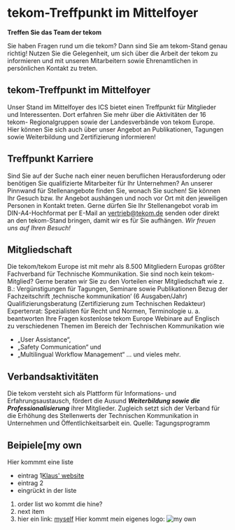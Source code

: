 # tekom-Treffpunkt im Mittelfoyer
**Treffen Sie das Team der tekom** 


Sie haben Fragen rund um die tekom? Dann sind Sie am tekom-Stand genau
richtig! Nutzen Sie die Gelegenheit, um sich über die Arbeit der tekom zu
informieren und mit unseren Mitarbeitern sowie Ehrenamtlichen in persönlichen
Kontakt zu treten.
## tekom-Treffpunkt im Mittelfoyer
Unser Stand im Mittelfoyer des ICS bietet einen
Treffpunkt für Mitglieder und Interessenten. Dort
erfahren Sie mehr über die Aktivitäten der 16 tekom-
Regionalgruppen sowie der Landesverbände
von tekom Europe.
Hier können Sie sich auch über unser Angebot
an Publikationen, Tagungen sowie Weiterbildung
und Zertifizierung informieren!
## Treffpunkt Karriere
Sind Sie auf der Suche nach einer neuen
beruflichen Herausforderung oder benötigen
Sie qualifizierte Mitarbeiter für Ihr Unternehmen?
An unserer Pinnwand für Stellenangebote
finden Sie, wonach Sie suchen! Sie können
Ihr Gesuch bzw. Ihr Angebot aushängen und
noch vor Ort mit den jeweiligen Personen
in Kontakt treten.
Gerne dürfen Sie Ihr Stellenangebot
vorab im DIN-A4-Hochformat per E-Mail
an vertrieb@tekom.de senden oder
direkt an den tekom-Stand bringen,
damit wir es für Sie aufhängen.
_Wir freuen uns auf Ihren Besuch!_
## Mitgliedschaft
Die tekom/tekom Europe ist mit mehr als 8.500 Mitgliedern Europas größter Fachverband
für Technische Kommunikation. Sie sind noch kein tekom-Mitglied?
Gerne beraten wir Sie zu den Vorteilen einer Mitgliedschaft wie z. B.:
Vergünstigungen für Tagungen, Seminare sowie Publikationen
Bezug der Fachzeitschrift ‚technische kommunikation‘ (6 Ausgaben/Jahr)
Qualifizierungsberatung (Zertifizierung zum Technischen Redakteur)
Expertenrat: Spezialisten für Recht und Normen, Terminologie u. a. beantworten Ihre Fragen
kostenlose tekom Europe Webinare auf Englisch zu verschiedenen Themen im Bereich 
der Technischen Kommunikation wie 
* „User Assistance“, 
* „Safety Communication“ und 
* „Multilingual Workflow Management“
... und vieles mehr.
## Verbandsaktivitäten
Die tekom versteht sich als Plattform für Informations-
und Erfahrungsaustausch, fördert die Ausund
**_Weiterbildung sowie die Professionalisierung_**
ihrer Mitglieder. Zugleich setzt sich der Verband
für die Erhöhung des Stellenwerts der Technischen
Kommunikation in Unternehmen und Öffentlichkeitsarbeit ein.
Quelle: Tagungsprogramm
## Beipiele[my own
Hier kommmt eine liste
* eintrag 1[Klaus' website](http://www.daube.ch/z_designs/ddd_logo.gif/)
* eintrag 2
 * eingrückt in der liste
 1. order list wo kommt die hine?
 2. next item
 3. hier ein link: [myself](http://daube.ch/)
Hier kommt mein eigenes logo: ![my own](http://www.daube.ch/z_designs/ddd_logo.gif)
